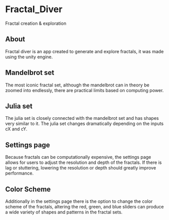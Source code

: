 # Fractal_Diver
Fractal creation &amp; exploration

<h2>About </h2>
Fractal diver is an app created to generate and explore fractals, it was made using the unity engine.

<h2>Mandelbrot set</h2> 
The most iconic fractal set, although the mandelbrot can in theory be zoomed into endlessly, there are practical limits based on computing power.

<h2>Julia set</h2>
The julia set is closely connected with the mandelbrot set and has shapes very similar to it. 
The julia set changes dramatically depending on the inputs cX and cY.

<h2>Settings page</h2> 
Because fractals can be computationally expensive, the settings page allows for users to adjust the resolution and depth of the fractals. If there is lag or stuttering, lowering the resolution or depth should greatly improve performance.

<h2>Color Scheme</h2>
Additionally in the settings page there is the option to change the color scheme of the fractals,
altering the red, green, and blue sliders can produce a wide variety of shapes and patterns in the fractal sets.
